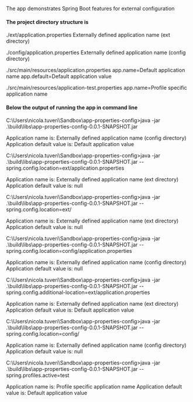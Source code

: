 The app demonstrates Spring Boot features for external configuration

#### The project directory structure is 

./ext/application.properties
	Externally defined application name (ext directory)
	
./config/application.properties
	Externally defined application name (config directory)
	
./src/main/resources/application.properties
	app.name=Default application name
	app.default=Default application value

./src/main/resources/application-test.properties
	app.name=Profile specific application name


#### Below the output of running the app in command line

C:\Users\nicola.tuveri\Sandbox\app-properties-config>java -jar .\build\libs\app-properties-config-0.0.1-SNAPSHOT.jar

Application name is: Externally defined application name (config directory)
Application default value is: Default application value

C:\Users\nicola.tuveri\Sandbox\app-properties-config>java -jar .\build\libs\app-properties-config-0.0.1-SNAPSHOT.jar --spring.config.location=ext/application.properties

Application name is: Externally defined application name (ext directory)
Application default value is: null

C:\Users\nicola.tuveri\Sandbox\app-properties-config>java -jar .\build\libs\app-properties-config-0.0.1-SNAPSHOT.jar --spring.config.location=ext/

Application name is: Externally defined application name (ext directory)
Application default value is: null

C:\Users\nicola.tuveri\Sandbox\app-properties-config>java -jar .\build\libs\app-properties-config-0.0.1-SNAPSHOT.jar --spring.config.location=config/application.properties

Application name is: Externally defined application name (config directory)
Application default value is: null

C:\Users\nicola.tuveri\Sandbox\app-properties-config>java -jar .\build\libs\app-properties-config-0.0.1-SNAPSHOT.jar --spring.config.additional-location=ext/application.properties

Application name is: Externally defined application name (ext directory)
Application default value is: Default application value

C:\Users\nicola.tuveri\Sandbox\app-properties-config>java -jar .\build\libs\app-properties-config-0.0.1-SNAPSHOT.jar --spring.config.location=config/

Application name is: Externally defined application name (config directory)
Application default value is: null

C:\Users\nicola.tuveri\Sandbox\app-properties-config>java -jar .\build\libs\app-properties-config-0.0.1-SNAPSHOT.jar --spring.profiles.active=test

Application name is: Profile specific application name
Application default value is: Default application value
